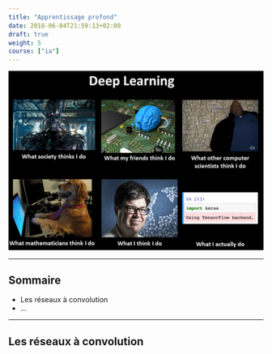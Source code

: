 ```yaml
---
title: "Apprentissage profond"
date: 2018-06-04T21:59:13+02:00
draft: true
weight: 5
course: ["ia"]
---
```


![Deep Learning meme](images/deep_learning_meme_keras.png)

---

## Sommaire

* Les réseaux à convolution
* ...

---

## Les réseaux à convolution
